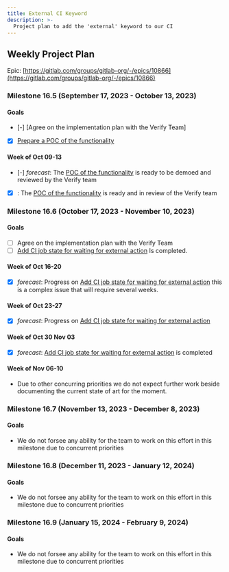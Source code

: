 ```yaml
---
title: External CI Keyword
description: >-
  Project plan to add the 'external' keyword to our CI
---
```


## Weekly Project Plan

Epic: [https://gitlab.com/groups/gitlab-org/-/epics/10866](https://gitlab.com/groups/gitlab-org/-/epics/10866)

### Milestone 16.5 (September 17, 2023 - October 13, 2023)

#### Goals

- [-] [Agree on the implementation plan with the Verify Team]
- [x] [Prepare a POC of the functionality](https://gitlab.com/gitlab-org/gitlab/-/issues/427389)

#### Week of Oct 09-13

- [-] *forecast*: The [POC of the functionality](https://gitlab.com/gitlab-org/gitlab/-/issues/427389) is ready to be demoed and reviewed by the Verify team
- [x] : The [POC of the functionality](https://gitlab.com/gitlab-org/gitlab/-/issues/427389) is ready and in review of the Verify team

### Milestone 16.6 (October 17, 2023 - November 10, 2023)

#### Goals

- [ ] Agree on the implementation plan with the Verify Team
- [ ] [Add CI job state for waiting for external action](https://gitlab.com/gitlab-org/gitlab/-/issues/415736) Is completed.

#### Week of Oct 16-20

- [x] *forecast*: Progress on [Add CI job state for waiting for external action](https://gitlab.com/gitlab-org/gitlab/-/issues/415736) this is a complex issue that will require several weeks.

#### Week of Oct 23-27

- [x] *forecast*: Progress on [Add CI job state for waiting for external action](https://gitlab.com/gitlab-org/gitlab/-/issues/415736)

#### Week of Oct 30 Nov 03

- [x] *forecast*: [Add CI job state for waiting for external action](https://gitlab.com/gitlab-org/gitlab/-/issues/415736) is completed

#### Week of Nov 06-10

- Due to other concurring priorities we do not expect further work beside documenting the current state of art for the moment.

### Milestone 16.7 (November 13, 2023 - December 8, 2023)

#### Goals

- We do not forsee any ability for the team to work on this effort in this milestone due to concurrent priorities

### Milestone 16.8 (December 11, 2023 - January 12, 2024)

#### Goals

- We do not forsee any ability for the team to work on this effort in this milestone due to concurrent priorities

### Milestone 16.9 (January 15, 2024 - February 9, 2024)

#### Goals

- We do not forsee any ability for the team to work on this effort in this milestone due to concurrent priorities
